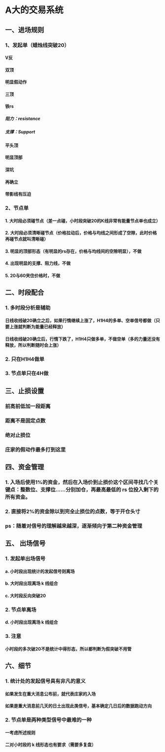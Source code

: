 # A大的交易系统

## 一、进场规则

### 1、发起单（蜡烛线突破20）

#### V反

#### 双顶

#### 明显假动作

#### 三顶

#### 铁rs

##### 阻力：resistance

##### 支撑：Support

#### 平头顶

#### 明显顶部

#### 深坑

#### 再确立

#### 带影线有压迫

### 2、节点单

#### 1. 大时段必须碰节点（差一点碰，小时段突破20的K线非常有能量节点单也成立）

#### 2. 大时段必须清晰碰节点（价格拉动后，价格与均线之间形成了空隙，此时价格再碰节点就叫清晰碰）

#### 3. 明显的顶部形态（有明显的rs存在，价格与均线间的空隙明显），不做

#### 4. 出现明显的支撑、阻力线，不做

#### 5. 20与60夹住价格时，不做

## 二、时段配合

### 1. 多时段分析是辅助

#### 日线收线破20确立之后，如果行情继续上涨了，H1H4的多单、空单信号都做（只要上涨就判断为能量已经释放）

#### 日线收线破20确立后，行情下跌了，H1H4只做多单，不做空单（多的力量还没有释放，所以判断随时会上涨）

### 2. 只在H1H4做单

### 3. 节点单只在4H做

## 三、止损设置

### 前高前低加一段距离

### 距离不是固定点数

### 绝对止损位

### 庄家的假动作最多打到这里

## 四、资金管理

### 1. 入场后使用1%的资金，然后在入场价到止损价这个区间寻找几个关键点：整数位、支撑位……分别加仓，再最高最低的 rs 位投入剩下的所有资金。

### 2. 直接将2%的资金除以到完全止损位的点数，等于开仓头寸

### ps：随着对信号的理解越来越深，逐渐倾向于第二种资金管理

## 五、 出场信号

### 1. 发起单出场信号

#### a. 小时段出现统计的发起信号则离场

#### b. 大时段出现离场 k 线组合

#### c. 大时段反向突破20

### 2. 节点单离场

#### d. 小时段出现离场 k 线组合

### 3. 注意

#### 小时段的多次破20不是统计中得形态，所以都判断为假突破不用管

## 六、细节

### 1. 统计处的发起信号具有非凡的意义

#### 如果发生在重大消息公布前，就代表庄家的入场

#### 如果是重大消息前几天的日土出现此类信号，基本确定几日后的数据跑动方向

### 2. 节点单是两种类型信号中最难的一种

#### 一考虑所述规则

#### 二对小时段的 k 线形态也有要求（需要多复盘）
